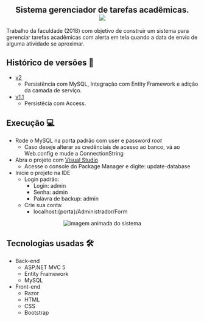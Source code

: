 <h2 align="center">
	Sistema gerenciador de tarefas acadêmicas.
	<br>
	<a href="https://www.codefactor.io/repository/github/andersonmarquess/gerenciador-de-tarefas">
		<img src="https://www.codefactor.io/repository/github/andersonmarquess/gerenciador-de-tarefas/badge" align="center">
	</a>
	<br>
</h2>

Trabalho da faculdade (2018) com objetivo de construir um sistema para gerenciar tarefas acadêmicas com alerta em tela quando a data de envio de alguma atividade se aproximar.

## Histórico de versões 📅
- [v2](https://github.com/AndersonMarquess/Gerenciador-de-tarefas/tree/v2)
	- Persistência com MySQL, Integração com Entity Framework e adição da camada de serviço.
- [v1.1](https://github.com/AndersonMarquess/Gerenciador-de-tarefas/tree/v1.1)
	- Persistêcia com Access.

## Execução 💻

 - Rode o MySQL na porta padrão com user e password <i>root</i>
 	- Caso deseje alterar as credênciais de acesso ao banco, vá ao Web.config e mude a ConnectionString
 - Abra o projeto com [Visual Studio](https://visualstudio.microsoft.com/pt-br/)
 	- Acesse o console do Package Manager e digite: update-database
 - Inicie o projeto na IDE
	- Login padrão:
		- Login: admin
		- Senha: admin
		- Palavra de backup: admin
	- Crie sua conta:
		- localhost:{porta}/Administrador/Form

<p align="center">
    <img src="https://i.ibb.co/XYFXwV8/gerenciador-tarefas.gif" align="center" alt="imagem animada do sistema">
</p>

## Tecnologias usadas 🛠
- Back-end
	- ASP.NET MVC 5
	- Entity Framework
	- MySQL
- Front-end
	- Razor
	- HTML
	- CSS
	- Bootstrap
